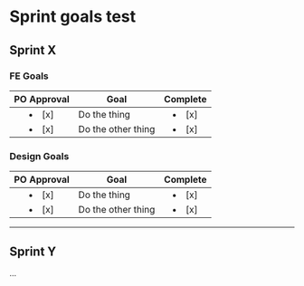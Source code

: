 # Sprint goals test

## Sprint X
### FE Goals
| PO Approval | Goal | Complete |
|:---:|---|:---:|
| <li> [x] </li> | Do the thing | <li> [x] </li> |
| <li> [x] </li> | Do the other thing | <li> [x] </li> |

### Design Goals
| PO Approval | Goal | Complete |
|:---:|---|:---:|
| <li> [x] </li> | Do the thing | <li> [x] </li> |
| <li> [x] </li> | Do the other thing | <li> [x] </li> |

---
## Sprint Y
... 
